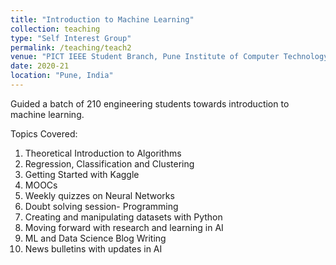 ```yaml
---
title: "Introduction to Machine Learning"
collection: teaching
type: "Self Interest Group"
permalink: /teaching/teach2
venue: "PICT IEEE Student Branch, Pune Institute of Computer Technology"
date: 2020-21
location: "Pune, India"
---
```


Guided a batch of 210 engineering students towards introduction to machine learning. 

Topics Covered:
1. Theoretical Introduction to Algorithms
2. Regression, Classification and Clustering
3. Getting Started with Kaggle
4. MOOCs
5. Weekly quizzes on Neural Networks
6. Doubt solving session- Programming 
7. Creating and manipulating datasets with Python
8. Moving forward with research and learning in AI
9. ML and Data Science Blog Writing
10. News bulletins with updates in AI
